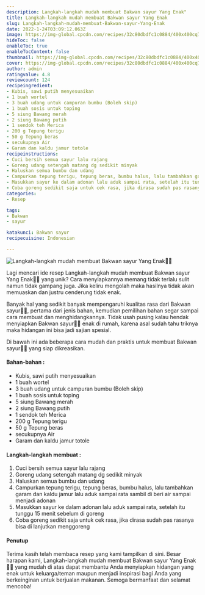 ```yaml
---
description: Langkah-langkah mudah membuat Bakwan sayur Yang Enak"
title: Langkah-langkah mudah membuat Bakwan sayur Yang Enak
slug: Langkah-langkah-mudah-membuat-Bakwan-sayur-Yang-Enak
date: 2022-1-24T03:09:12.063Z
image: https://img-global.cpcdn.com/recipes/32c80dbdfc1c0884/400x400cq70/photo.jpg
hideToc: false
enableToc: true
enableTocContent: false
thumbnail: https://img-global.cpcdn.com/recipes/32c80dbdfc1c0884/400x400cq70/photo.jpg
cover: https://img-global.cpcdn.com/recipes/32c80dbdfc1c0884/400x400cq70/photo.jpg
author: admin
ratingvalue: 4.8
reviewcount: 124
recipeingredient:
- Kubis, sawi putih menyesuaikan
- 1 buah wortel
- 3 buah udang untuk campuran bumbu (Boleh skip)
- 1 buah sosis untuk toping
- 5 siung Bawang merah
- 2 siung Bawang putih
- 1 sendok teh Merica
- 200 g Tepung terigu
- 50 g Tepung beras
- secukupnya Air
- Garam dan kaldu jamur totole
recipeinstructions:
- Cuci bersih semua sayur lalu rajang
- Goreng udang setengah matang dg sedikit minyak
- Haluskan semua bumbu dan udang
- Campurkan tepung terigu, tepung beras, bumbu halus, lalu tambahkan garam dan kaldu jamur lalu aduk sampai rata sambil di beri air sampai menjadi adonan
- Masukkan sayur ke dalam adonan lalu aduk sampai rata, setelah itu tunggu 15 menit sebelum di goreng
- Coba goreng sedikit saja untuk cek rasa, jika dirasa sudah pas rasanya bisa di lanjutkan menggoreng
categories:
- Resep

tags:
- Bakwan
- sayur

katakunci: Bakwan sayur
recipecuisine: Indonesian

---
```


![Langkah-langkah mudah membuat Bakwan sayur Yang Enak👩‍🍳](https://img-global.cpcdn.com/recipes/32c80dbdfc1c0884/400x400cq70/photo.jpg)

Lagi mencari ide resep Langkah-langkah mudah membuat Bakwan sayur Yang Enak👩‍🍳 yang unik? Cara menyiapkannya memang tidak terlalu sulit namun tidak gampang juga. Jika keliru mengolah maka hasilnya tidak akan memuaskan dan justru cenderung tidak enak.

Banyak hal yang sedikit banyak mempengaruhi kualitas rasa dari Bakwan sayur👩‍🍳, pertama dari jenis bahan, kemudian pemilihan bahan segar sampai cara membuat dan menghidangkannya. Tidak usah pusing kalau hendak menyiapkan Bakwan sayur👩‍🍳 enak di rumah, karena asal sudah tahu triknya maka hidangan ini bisa jadi sajian spesial.

Di bawah ini ada beberapa cara mudah dan praktis untuk membuat Bakwan sayur👩‍🍳 yang siap dikreasikan.

<!--inarticleads1-->

#### Bahan-bahan :

- Kubis, sawi putih menyesuaikan
- 1 buah wortel
- 3 buah udang untuk campuran bumbu (Boleh skip)
- 1 buah sosis untuk toping
- 5 siung Bawang merah
- 2 siung Bawang putih
- 1 sendok teh Merica
- 200 g Tepung terigu
- 50 g Tepung beras
- secukupnya Air
- Garam dan kaldu jamur totole

<!--inarticleads2-->

#### Langkah-langkah membuat :

1. Cuci bersih semua sayur lalu rajang
1. Goreng udang setengah matang dg sedikit minyak
1. Haluskan semua bumbu dan udang
1. Campurkan tepung terigu, tepung beras, bumbu halus, lalu tambahkan garam dan kaldu jamur lalu aduk sampai rata sambil di beri air sampai menjadi adonan
1. Masukkan sayur ke dalam adonan lalu aduk sampai rata, setelah itu tunggu 15 menit sebelum di goreng
1. Coba goreng sedikit saja untuk cek rasa, jika dirasa sudah pas rasanya bisa di lanjutkan menggoreng

#### Penutup

Terima kasih telah membaca resep yang kami tampilkan di sini. Besar harapan kami, Langkah-langkah mudah membuat Bakwan sayur Yang Enak👩‍🍳 yang mudah di atas dapat membantu Anda menyiapkan hidangan yang enak untuk keluarga/teman maupun menjadi inspirasi bagi Anda yang berkeinginan untuk berjualan makanan. Semoga bermanfaat dan selamat mencoba!
